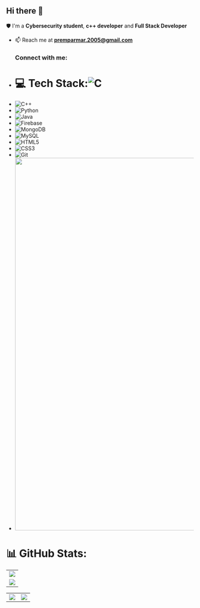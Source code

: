 ## Hi there 👋

<!--
**Prem-23-12/Prem-23-12** is a ✨ _special_ ✨ repository because its `README.md` (this file) appears on your GitHub profile.

Here are some ideas to get you started:

- 🔭 I’m currently working on ...
- 🌱 I’m currently learning ...
- 👯 I’m looking to collaborate on ...
- 🤔 I’m looking for help with ...
- 💬 Ask me about ...
- 📫 How to reach me: ...
- 😄 Pronouns: ...
- ⚡ Fun fact: ...
-->
🛡️ I'm a **Cybersecurity student**, **c++ developer** and **Full Stack Developer**   
 - 📫 Reach me at **premparmar.2005@gmail.com**<h3 align="left">Connect with me:</h3><p align="left">  <a target="_blank" style="margin-right: 10px;">
 - # 💻 Tech Stack:![C](https://img.shields.io/badge/c-%2300599C.svg?style=for-the-badge&logo=c&logoColor=white)
 - ![C++](https://img.shields.io/badge/c++-%2300599C.svg?style=for-the-badge&logo=c%2B%2B&logoColor=white)
 - ![Python](https://img.shields.io/badge/python-3670A0?style=for-the-badge&logo=python&logoColor=ffdd54)
 - ![Java](https://img.shields.io/badge/java-%23ED8B00.svg?style=for-the-badge&logo=java&logoColor=white)
 - ![Firebase](https://img.shields.io/badge/firebase-a08021?style=for-the-badge&logo=firebase&logoColor=ffcd34)
 - ![MongoDB](https://img.shields.io/badge/MongoDB-%234ea94b.svg?style=for-the-badge&logo=mongodb&logoColor=white)
 - ![MySQL](https://img.shields.io/badge/mysql-%2300f.svg?style=for-the-badge&logo=mysql&logoColor=white)
 - ![HTML5](https://img.shields.io/badge/html5-%23E34F26.svg?style=for-the-badge&logo=html5&logoColor=white)
 - ![CSS3](https://img.shields.io/badge/css3-%231572B6.svg?style=for-the-badge&logo=css3&logoColor=white)
 - ![Git](https://img.shields.io/badge/git-%23F05033.svg?style=for-the-badge&logo=git&logoColor=white)
 - <img src="https://user-images.githubusercontent.com/74038190/212284100-561aa473-3905-4a80-b561-0d28506553ee.gif" width="1000">
 
 # 📊 GitHub Stats:<table>  <tr>    <td>      <img src="https://github-readme-streak-stats.herokuapp.com/?user=Prem-23-12&theme=neon-palenight&hide_border=true&card_width=705" />    </td>  </tr>  <tr>    <td>      <img src="http://github-profile-summary-cards.vercel.app/api/cards/profile-details?username=Prem-23-12&theme=2077" />    </td>  </tr></table><table>  <tr>    <td><img src="http://github-profile-summary-cards.vercel.app/api/cards/stats?username=Prem-23-12&theme=aura_dark" /></td>    <td><img src="http://github-profile-summary-cards.vercel.app/api/cards/most-commit-language?username=Prem-23-12&theme=aura_dark" /></td>  </tr>


